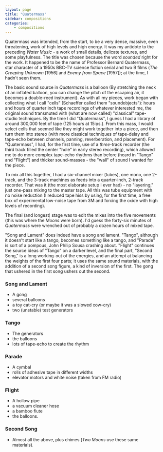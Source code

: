 ```yaml
---
layout: page
title: "Quatermass"
sidebar: compositions
categories:
    - compositions
---
```


Quatermass was intended, from the start, to be a very dense, massive, even threatening, work of high levels and high energy. It was my antidote to the preceding *Water Music* - a work of small details, delicate textures, and some playfulness. The title was chosen because the word *sounded* right for the work. It happened to be the name of Professor Bernard Quatermass, star character of a 1950s BBC-TV science fiction serial and two B films (*The Creeping Unknown* [1956] and *Enemy from Space* [1957]); at the time, I hadn't seen them.

The basic sound source in *Quatermass* is a balloon (By stretching the neck of an inflated balloon, you can change the pitch of the escaping air, it becomes a double-reed instrument). As with all my pieces, work began with collecting what I call "cells" (Schaeffer called them "soundobjects"): hours and hours of quarter inch tape recordings of whatever interested me, the original sound transmuted with (what are now called) "classical" tape-studio techniques. By the time I did "Quatermass", I guess I had a library of around 300,000 feet of tape (125 hours at 15ips.). From this mass, I would select cells that seemed like they might work together into a piece, and then turn them into stereo (with more classical techniques of tape-delay and tape-echo between channels, panning, reverberation, and placement). For "Quatermass", I had, for the first time, use of a *three*-track recorder (the third track filled the center "hole" in early stereo recording), which allowed me to do more complex tape-echo rhythms than before (heard in "Tango" and "Flight") and thicker sound-masses - the "wall" of sound I wanted for the piece.

To mix all this together, I had a six-channel mixer (tubes), one mono, one 2-track, and the 3-track machines as feeds into a quarter-inch, 2-track recorder. That was it (the most elaborate setup I ever had) - no "layering," just one-pass mixing to the master tape. All this was tube equipment with no noise reduction (I reduced tape hiss by using, for the first time, a free box of experimental low-noise tape from 3M and forcing the oxide with high levels of recording).

The final (and longest) stage was to edit the mixes into the five movements (this was where the *Moons* were born). I'd guess the forty-six minutes of *Quatermass* were wrenched out of probably a dozen hours of mixed tape.

"Song and Lament" does indeed have a song and lament. "Tango", although it doesn't start like a tango, becomes something like a tango, and "Parade" is sort of a pompous, John Philip Sousa crashing about. "Flight" continues the source ideas of "Tango" on a darker level, and the final part, "Second Song," is a long working-out of the energies, and an attempt at balancing the weights of the first four parts; it uses the same sound materials, with the addition of a second song figure, a kind of inversion of the first. The gong that ushered in the first song ushers out the second.

### Song and Lament

* A gong
* several balloons
* a toy cat-cry (or maybe it was a slowed cow-cry)
* two (unstable) test generators

### Tango

* The generators
* the balloons
* lots of tape-echo to create the rhythm

### Parade

* A cymbal
* rolls of adhesive tape in different widths
* elevator motors and white noise (taken from FM radio)

### Flight

* A hollow pipe
* a vacuum cleaner hose
* a bamboo flute
* the balloons.

### Second Song

* Almost all the above, plus chimes (*Two Moons* use these same materials).

